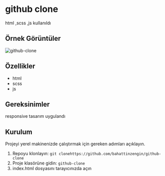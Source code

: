 # github clone
html ,scss ,js kullanıldı
## Örnek Görüntüler
![github-clone](https://github.com/bahattinzengin/github-clone/assets/140658226/3492daae-3c5f-4746-b63b-3f5684662dfa)
## Özellikler
- html
- scss
- js
## Gereksinimler
responsive tasarım uygulandı
## Kurulum
Projeyi yerel makinenizde çalıştırmak için gereken adımları açıklayın.
1. Repoyu klonlayın: `git clonehttps://github.com/bahattinzengin/github-clone`
2. Proje klasörüne gidin: `github-clone`
3. index.html dosyasını tarayıcınızda açın


